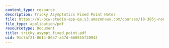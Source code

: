 ```yaml
---
content_type: resource
description: Tricky Asymptotics Fixed Point Notes
file: https://ol-ocw-studio-app-qa.s3.amazonaws.com/courses/18-385j-nonlinear-dynamics-and-chaos-fall-2004/91c7af2106148637a47d660555f20942_tricky_asympt_fixed_point.pdf
file_type: application/pdf
resourcetype: Document
title: tricky_asympt_fixed_point.pdf
uid: 91c7af21-0614-8637-a47d-660555f20942
---
```

